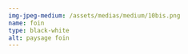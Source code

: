 ```yaml
---
img-jpeg-medium: /assets/medias/medium/10bis.png
name: foin
type: black-white
alt: paysage foin
---
```

